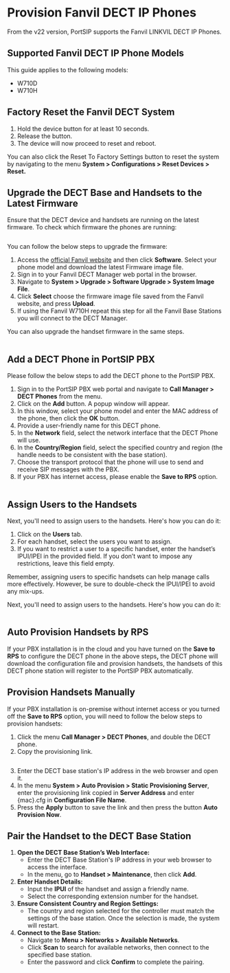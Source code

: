 # Provision Fanvil DECT IP Phones

From the v22 version, PortSIP supports the Fanvil LINKVIL DECT IP Phones.

## Supported Fanvil DECT IP Phone Models

This guide applies to the following models:

* W710D
* W710H

## Factory Reset the Fanvil DECT System <a href="#h.7dibl1nchwtg" id="h.7dibl1nchwtg"></a>

1. Hold the device button for at least 10 seconds.
2. Release the button.
3. The device will now proceed to reset and reboot.

You can also click the Reset To Factory Settings button to reset the system by navigating to the menu **System > Configurations > Reset Devices > Reset.**

## Upgrade the DECT Base and Handsets to the Latest Firmware <a href="#h.i1ns9ummsm0r" id="h.i1ns9ummsm0r"></a>

Ensure that the DECT device and handsets are running on the latest firmware. To check which firmware the phones are running:

<figure><img src="../../../.gitbook/assets/fanvil-dectp-1.png" alt=""><figcaption></figcaption></figure>

You can follow the below steps to upgrade the firmware:

1. Access the [official Fanvil website](https://www.fanvil.com/service/doc/index.html) and then click **Software**. Select your phone model and download the latest Firmware image file.
2. Sign in to your Fanvil DECT Manager web portal in the browser.
3. Navigate to **System > Upgrade > Software Upgrade > System Image File**.
4. Click **Select** choose the firmware image file saved from the Fanvil website, and press **Upload**.
5. If using the Fanvil W710H repeat this step for all the Fanvil Base Stations you will connect to the DECT Manager.

You can also upgrade the handset firmware in the same steps.

<figure><img src="../../../.gitbook/assets/fanvil-dect-2.png" alt=""><figcaption></figcaption></figure>

## Add a DECT Phone in PortSIP PBX

Please follow the below steps to add the DECT phone to the PortSIP PBX.

1. Sign in to the PortSIP PBX web portal and navigate to **Call Manager > DECT Phones** from the menu.
2. Click on the **Add** button. A popup window will appear.
3. In this window, select your phone model and enter the MAC address of the phone, then click the **OK** button.
4. Provide a user-friendly name for this DECT phone.
5. In the **Network** field, select the network interface that the DECT Phone will use.
6. In the **Country/Region** field, select the specified country and region (the handle needs to be consistent with the base station).
7. Choose the transport protocol that the phone will use to send and receive SIP messages with the PBX.
8. If your PBX has internet access, please enable the **Save to RPS** option.

<figure><img src="../../../.gitbook/assets/fanvil-dect-3.png" alt=""><figcaption></figcaption></figure>

## Assign Users to the Handsets <a href="#h.ipuczchjqkl4" id="h.ipuczchjqkl4"></a>

Next, you'll need to assign users to the handsets. Here's how you can do it:

1. Click on the **Users** tab.
2. For each handset, select the users you want to assign.
3. If you want to restrict a user to a specific handset, enter the handset’s IPUI/IPEI in the provided field. If you don’t want to impose any restrictions, leave this field empty.

Remember, assigning users to specific handsets can help manage calls more effectively. However, be sure to double-check the IPUI/IPEI to avoid any mix-ups.

Next, you'll need to assign users to the handsets. Here's how you can do it:

<figure><img src="../../../.gitbook/assets/fanvil-dect-4.png" alt=""><figcaption></figcaption></figure>

## Auto Provision Handsets by RPS

If your PBX installation is in the cloud and you have turned on the **Save to RPS** to configure the DECT phone in the above step&#x73;**,** the DECT phone will download the configuration file and provision handsets, the handsets of this DECT phone station will register to the PortSIP PBX automatically.

## Provision Handsets Manually

If your PBX installation is on-premise without internet access or you turned off the **Save to RPS** option, you will need to follow the below steps to provision handsets:

1. Click the menu **Call Manager > DECT Phones**, and double the DECT phone.
2. Copy the provisioning link.

<figure><img src="../../../.gitbook/assets/fanvil-dect-5.png" alt=""><figcaption></figcaption></figure>

3. Enter the DECT base station's IP address in the web browser and open it.
4. In the menu **System > Auto Provision > Static Provisioning Server**, enter the provisioning link copied in **Server Address** and enter {mac}.cfg in **Configuration File Name**.
5. Press the **Apply** button to save the link and then press the button **Auto Provision Now**.

## Pair the Handset to the DECT Base Station

1. **Open the DECT Base Station’s Web Interface:**
   * Enter the DECT Base Station's IP address in your web browser to access the interface.
   * In the menu, go to **Handset > Maintenance**, then click **Add**.
2. **Enter Handset Details:**
   * Input the **IPUI** of the handset and assign a friendly name.
   * Select the corresponding extension number for the handset.
3. **Ensure Consistent Country and Region Settings:**
   * The country and region selected for the controller must match the settings of the base station. Once the selection is made, the system will restart.
4. **Connect to the Base Station:**
   * Navigate to **Menu > Networks > Available Networks**.
   * Click **Scan** to search for available networks, then connect to the specified base station.
   * Enter the password and click **Confirm** to complete the pairing.

<figure><img src="../../../.gitbook/assets/fanvil-dect-6..png" alt=""><figcaption></figcaption></figure>

